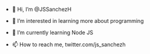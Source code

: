 - 👋 Hi, I’m @JSSanchezH
- 👀 I’m interested in  learning more about programming
- 🌱 I’m currently learning Node JS

- 📫 How to reach me, twitter.com/js_sanchezh

<!---
JSSanchezH/JSSanchezH is a ✨ special ✨ repository because its `README.md` (this file) appears on your GitHub profile.
You can click the Preview link to take a look at your changes.
- 💞️ I’m looking to collaborate on ...
--->

